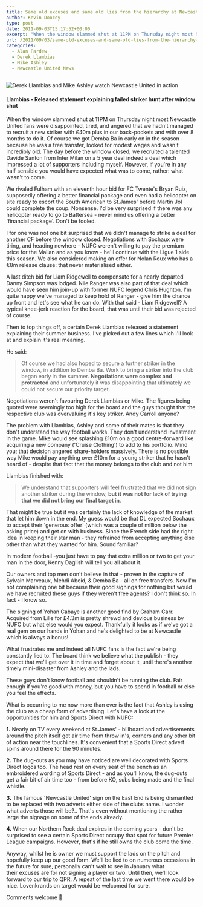 ```yaml
---
title: Same old excuses and same old lies from the hierarchy at Newcastle United
author: Kevin Doocey
type: post
date: 2011-09-03T15:17:52+00:00
excerpt: "When the window slammed shut at 11PM on Thursday night most Newcastle United fans were disappointed, tired, and angered that we hadn't managed to recruit a new striker with £40m.."
url: /2011/09/03/same-old-excuses-and-same-old-lies-from-the-hierarchy-at-newcastle-united/
categories:
  - Alan Pardew
  - Derek Llambias
  - Mike Ashley
  - Newcastle United News
---
```


![Derek Llambias and Mike Ashley watch Newcastle United in action](https://www.tynetime.com/wp-content/uploads/2011/09/Derek-Llambias.jpg "Derek-Llambias")

#### Llambias - Released statement explaining failed striker hunt after window shut

When the window slammed shut at 11PM on Thursday night most Newcastle United fans were disappointed, tired, and angered that we hadn't managed to recruit a new striker with £40m plus in our back-pockets and with over 8 months to do it. Of course we got Demba Ba in early on in the season - because he was a free transfer, looked for modest wages and wasn't incredibly old. The day before the  window closed; we recruited a talented Davide Santon from Inter Milan on a 5 year deal indeed a deal which impressed a lot of supporters including myself. However, if you're in any half sensible you would have expected what was to come, rather: what wasn't to come.

We rivaled Fulham with an eleventh hour bid for FC Twente's Bryan Ruiz, supposedly offering a better financial package and even had a helicopter on site ready to escort the South American to St.James' before Martin Jol could complete the coup. Nonsense. I'd be very surprised if there was any helicopter ready to go to Battersea - never mind us offering a better 'financial package'. Don't be fooled.

I for one was not one bit surprised that we didn't manage to strike a deal for another CF before the window closed. Negotiations with Sochaux were tiring, and heading nowhere - NUFC weren't willing to pay the premium price for the Malian and as you know - he'll continue with the Ligue 1 side this season. We also considered making an offer for Nolan Roux who has a €8m release clause: that never materialised either.

A last ditch bid for Liam Ridgewell to compensate for a nearly departed Danny Simpson was lodged. Nile Ranger was also part of that deal which would have seen him join-up with former NUFC legend Chris Hughton. I'm quite happy we've managed to keep hold of Ranger - give him the chance up front and let's see what he can do. With that said - Liam Ridgewell? A typical knee-jerk reaction for the board, that was until their bid was rejected of course.

Then to top things off, a certain Derek Llambias released a statement explaining their summer business. I've picked out a few lines which I'll look at and explain it's real meaning.

He said:

> Of course we had also hoped to secure a further striker in the window, in addition to Demba Ba. Work to bring a striker into the club began early in the summer. **Negotiations were complex and protracted** and unfortunately it was disappointing that ultimately we could not secure our priority target.

Negotiations weren't favouring Derek Llambias or Mike. The figures being quoted were seemingly too high for the board and the guys thought that the respective club was overvaluing it's key striker. Andy Carroll anyone?

The problem with Llambias, Ashley and some of their mates is that they don't understand the way football works. They don't understand investment in the game. Mike would see splashing £10m on a good centre-forward like acquiring a new company ('Cruise Clothing') to add to his portfolio. Mind you; that decision angered share-holders massively. There is no possible way Mike would pay anything over £10m for a young striker that he hasn't heard of - despite that fact that the money belongs to the club and not him.

Llambias finished with:

> We understand that supporters will feel frustrated that we did not sign another striker during the window, **but it was not for lack of trying that we did not bring our final target in**.

That might be true but it was certainly the lack of knowledge of the market that let him down in the end. My guess would be that DL expected Sochaux to accept their 'generous offer' (which was a couple of million below the asking price) and get on with business. Since the French side had the right idea in keeping their star man - they refrained from accepting anything else other than what they wanted for him. Sound familiar?

In modern football -you just have to pay that extra million or two to get your man in the door, Kenny Daglish will tell you all about it.

Our owners and top men don't believe in that - proven in the capture of Sylvain Marveaux, Mehdi Abeid, & Demba Ba - all on free transfers. Now I'm not complaining one bit because their good signings for nothing but would we have recruited these guys if they weren't free agents? I don't think so. In fact - I know so.

The signing of Yohan Cabaye is another good find by Graham Carr. Acquired from Lille for £4.3m is pretty shrewd and devious business by NUFC but what else would you expect. Thankfully it looks as if we've got a real gem on our hands in Yohan and he's delighted to be at Newcastle which is always a bonus!

What frustrates me and indeed all NUFC fans is the fact we're being constantly lied to. The board think we believe what the publish - they expect that we'll get over it in time and forget about it, until there's another timely mini-disaster from Ashley and the lads.

These guys don't know football and shouldn't be running the club. Fair enough if you're good with money, but you have to spend in football or else you feel the effects.

What is occurring to me now more than ever is the fact that Ashley is using the club as a cheap form of advertising. Let's have a look at the opportunities for him and Sports Direct with NUFC:

**1.** Nearly on TV every weekend at St.James' - billboard and advertisements around the pitch itself get air time from throw in's, corners and any other bit of action near the touchlines. It's convenient that a Sports Direct advert spins around there for the 90 minutes.

**2.** The dug-outs as you may have noticed are well decorated with Sports Direct logos too. The head rest on every seat of the bench as an embroidered wording of Sports Direct - and as you'll know, the dug-outs get a fair bit of air time too - from before KO, subs being made and the final whistle.

**3.** The famous 'Newcastle United' sign on the East End is being dismantled to be replaced with two adverts either side of the clubs name. I wonder what adverts those will be?.. That's even without mentioning the rather large the signage on some of the ends already.

**4.** When our Northern Rock deal expires in the coming years - don't be surprised to see a certain Sports Direct occupy that spot for future Premier League campaigns. However, that's if he still owns the club come the time.

Anyway, whilst he is owner we must support the lads on the pitch and hopefully keep up our good form. We'll be lied to on numerous occasions in the future for sure, personally can't wait to see in January what their excuses are for not signing a player or two. Until then, we'll look forward to our trip to QPR. A repeat of the last time we went there would be nice. Lovenkrands on target would be welcomed for sure.

Comments welcome 🙂
